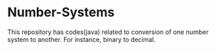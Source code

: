 # Number-Systems
This repository has codes(java) related to conversion of one number system to another. For instance, binary to decimal.
